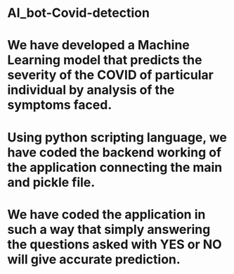 # AI_bot-Covid-detection

# We have developed a Machine Learning model that predicts the severity of the COVID of particular individual by analysis of the symptoms faced.
# Using python scripting language, we have coded the backend working of the application connecting the main and pickle file. 
# We have coded the application in such a way that simply answering the questions asked with YES or NO will give accurate prediction.
